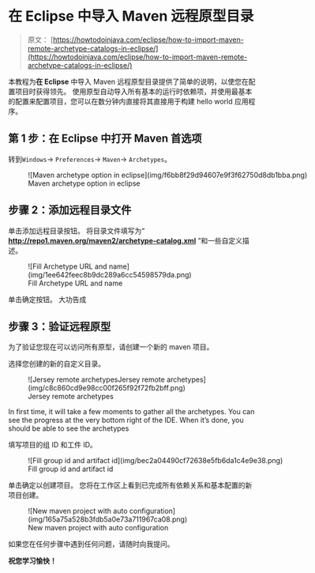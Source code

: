 # 在 Eclipse 中导入 Maven 远程原型目录

> 原文： [https://howtodoinjava.com/eclipse/how-to-import-maven-remote-archetype-catalogs-in-eclipse/](https://howtodoinjava.com/eclipse/how-to-import-maven-remote-archetype-catalogs-in-eclipse/)

本教程为**在 Eclipse** 中导入 Maven 远程原型目录提供了简单的说明，以使您在配置项目时获得领先。 使用原型自动导入所有基本的运行时依赖项，并使用最基本的配置来配置项目，您可以在数分钟内直接将其直接用于构建 hello world 应用程序。

## 第 1 步：在 Eclipse 中打开 Maven 首选项

转到`Windows`-> `Preferences`-> `Maven`-> `Archetypes`。

<figure aria-describedby="caption-attachment-4955" class="wp-caption aligncenter" id="attachment_4955" style="width: 678px">![Maven archetype option in eclipse](img/f6bb8f29d94607e9f3f62750d8db1bba.png)

<figcaption class="wp-caption-text" id="caption-attachment-4955">Maven archetype option in eclipse</figcaption>

</figure>

## 步骤 2：添加远程目录文件

单击添加远程目录按钮。 将目录文件填写为“ **http://repo1.maven.org/maven2/archetype-catalog.xml** ”和一些自定义描述。

<figure aria-describedby="caption-attachment-4956" class="wp-caption aligncenter" id="attachment_4956" style="width: 535px">![Fill Archetype URL and name](img/1ee642feec8b9dc289a6cc54598579da.png)

<figcaption class="wp-caption-text" id="caption-attachment-4956">Fill Archetype URL and name</figcaption>

</figure>

单击确定按钮。 大功告成

## 步骤 3：验证远程原型

为了验证您现在可以访问所有原型，请创建一个新的 maven 项目。

选择您创建的新的自定义目录。

<figure aria-describedby="caption-attachment-4957" class="wp-caption aligncenter" id="attachment_4957" style="width: 606px">![Jersey remote archetypesJersey remote archetypes](img/c8c860cd9e98cc00f265f92f72fb2bff.png)

<figcaption class="wp-caption-text" id="caption-attachment-4957">Jersey remote archetypes</figcaption>

</figure>

In first time, it will take a few moments to gather all the archetypes. You can see the progress at the very bottom right of the IDE. When it’s done, you should be able to see the archetypes

填写项目的组 ID 和工件 ID。

<figure aria-describedby="caption-attachment-4958" class="wp-caption aligncenter" id="attachment_4958" style="width: 606px">![Fill group id and artifact id](img/bec2a04490cf72638e5fb6da1c4e9e38.png)

<figcaption class="wp-caption-text" id="caption-attachment-4958">Fill group id and artifact id</figcaption>

</figure>

单击确定以创建项目。 您将在工作区上看到已完成所有依赖关系和基本配置的新项目创建。

<figure aria-describedby="caption-attachment-4959" class="wp-caption aligncenter" id="attachment_4959" style="width: 421px">![New maven project with auto configuration](img/165a75a528b3fdb5a0e73a711967ca08.png)

<figcaption class="wp-caption-text" id="caption-attachment-4959">New maven project with auto configuration</figcaption>

</figure>

如果您在任何步骤中遇到任何问题，请随时向我提问。

**祝您学习愉快！**